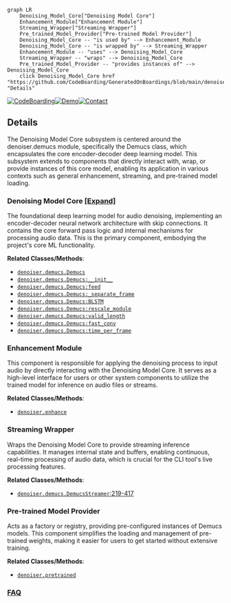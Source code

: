 ```mermaid
graph LR
    Denoising_Model_Core["Denoising Model Core"]
    Enhancement_Module["Enhancement Module"]
    Streaming_Wrapper["Streaming Wrapper"]
    Pre_trained_Model_Provider["Pre-trained Model Provider"]
    Denoising_Model_Core -- "is used by" --> Enhancement_Module
    Denoising_Model_Core -- "is wrapped by" --> Streaming_Wrapper
    Enhancement_Module -- "uses" --> Denoising_Model_Core
    Streaming_Wrapper -- "wraps" --> Denoising_Model_Core
    Pre_trained_Model_Provider -- "provides instances of" --> Denoising_Model_Core
    click Denoising_Model_Core href "https://github.com/CodeBoarding/GeneratedOnBoardings/blob/main/denoiser/Denoising_Model_Core.md" "Details"
```

[![CodeBoarding](https://img.shields.io/badge/Generated%20by-CodeBoarding-9cf?style=flat-square)](https://github.com/CodeBoarding/GeneratedOnBoardings)[![Demo](https://img.shields.io/badge/Try%20our-Demo-blue?style=flat-square)](https://www.codeboarding.org/demo)[![Contact](https://img.shields.io/badge/Contact%20us%20-%20contact@codeboarding.org-lightgrey?style=flat-square)](mailto:contact@codeboarding.org)

## Details

The Denoising Model Core subsystem is centered around the denoiser.demucs module, specifically the Demucs class, which encapsulates the core encoder-decoder deep learning model. This subsystem extends to components that directly interact with, wrap, or provide instances of this core model, enabling its application in various contexts such as general enhancement, streaming, and pre-trained model loading.

### Denoising Model Core [[Expand]](./Denoising_Model_Core.md)
The foundational deep learning model for audio denoising, implementing an encoder-decoder neural network architecture with skip connections. It contains the core forward pass logic and internal mechanisms for processing audio data. This is the primary component, embodying the project's core ML functionality.


**Related Classes/Methods**:

- <a href="https://github.com/facebookresearch/denoiser/blob/main/denoiser/demucs.py" target="_blank" rel="noopener noreferrer">`denoiser.demucs.Demucs`</a>
- <a href="https://github.com/facebookresearch/denoiser/blob/main/denoiser/demucs.py" target="_blank" rel="noopener noreferrer">`denoiser.demucs.Demucs:__init__`</a>
- <a href="https://github.com/facebookresearch/denoiser/blob/main/denoiser/demucs.py" target="_blank" rel="noopener noreferrer">`denoiser.demucs.Demucs:feed`</a>
- <a href="https://github.com/facebookresearch/denoiser/blob/main/denoiser/demucs.py" target="_blank" rel="noopener noreferrer">`denoiser.demucs.Demucs:_separate_frame`</a>
- <a href="https://github.com/facebookresearch/denoiser/blob/main/denoiser/demucs.py" target="_blank" rel="noopener noreferrer">`denoiser.demucs.Demucs:BLSTM`</a>
- <a href="https://github.com/facebookresearch/denoiser/blob/main/denoiser/demucs.py" target="_blank" rel="noopener noreferrer">`denoiser.demucs.Demucs:rescale_module`</a>
- <a href="https://github.com/facebookresearch/denoiser/blob/main/denoiser/demucs.py" target="_blank" rel="noopener noreferrer">`denoiser.demucs.Demucs:valid_length`</a>
- <a href="https://github.com/facebookresearch/denoiser/blob/main/denoiser/demucs.py" target="_blank" rel="noopener noreferrer">`denoiser.demucs.Demucs:fast_conv`</a>
- <a href="https://github.com/facebookresearch/denoiser/blob/main/denoiser/demucs.py" target="_blank" rel="noopener noreferrer">`denoiser.demucs.Demucs:time_per_frame`</a>


### Enhancement Module
This component is responsible for applying the denoising process to input audio by directly interacting with the Denoising Model Core. It serves as a high-level interface for users or other system components to utilize the trained model for inference on audio files or streams.


**Related Classes/Methods**:

- <a href="https://github.com/facebookresearch/denoiser/blob/main/denoiser/enhance.py" target="_blank" rel="noopener noreferrer">`denoiser.enhance`</a>


### Streaming Wrapper
Wraps the Denoising Model Core to provide streaming inference capabilities. It manages internal state and buffers, enabling continuous, real-time processing of audio data, which is crucial for the CLI tool's live processing features.


**Related Classes/Methods**:

- <a href="https://github.com/facebookresearch/denoiser/blob/main/denoiser/demucs.py#L219-L417" target="_blank" rel="noopener noreferrer">`denoiser.demucs.DemucsStreamer`:219-417</a>


### Pre-trained Model Provider
Acts as a factory or registry, providing pre-configured instances of Demucs models. This component simplifies the loading and management of pre-trained weights, making it easier for users to get started without extensive training.


**Related Classes/Methods**:

- <a href="https://github.com/facebookresearch/denoiser/blob/main/denoiser/pretrained.py" target="_blank" rel="noopener noreferrer">`denoiser.pretrained`</a>




### [FAQ](https://github.com/CodeBoarding/GeneratedOnBoardings/tree/main?tab=readme-ov-file#faq)